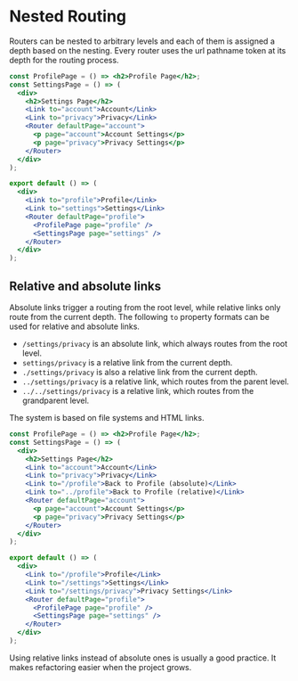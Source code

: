 # Nested Routing

Routers can be nested to arbitrary levels and each of them is assigned a depth based on the nesting. Every router uses the url pathname token at its depth for the routing process.

```jsx
const ProfilePage = () => <h2>Profile Page</h2>;
const SettingsPage = () => (
  <div>
    <h2>Settings Page</h2>
    <Link to="account">Account</Link>
    <Link to="privacy">Privacy</Link>
    <Router defaultPage="account">
      <p page="account">Account Settings</p>
      <p page="privacy">Privacy Settings</p>
    </Router>
  </div>
);

export default () => (
  <div>
    <Link to="profile">Profile</Link>
    <Link to="settings">Settings</Link>
    <Router defaultPage="profile">
      <ProfilePage page="profile" />
      <SettingsPage page="settings" />
    </Router>
  </div>
);
```

<div id="nested-demo"></div>

## Relative and absolute links

Absolute links trigger a routing from the root level, while relative links only route from the current depth. The following `to` property formats can be used for relative and absolute links.

* `/settings/privacy` is an absolute link, which always routes from the root level.
* `settings/privacy` is a relative link from the current depth.
* `./settings/privacy` is also a relative link from the current depth.
* `../settings/privacy` is a relative link, which routes from the parent level.
* `../../settings/privacy` is a relative link, which routes from the grandparent level.

The system is based on file systems and HTML links.

```jsx
const ProfilePage = () => <h2>Profile Page</h2>;
const SettingsPage = () => (
  <div>
    <h2>Settings Page</h2>
    <Link to="account">Account</Link>
    <Link to="privacy">Privacy</Link>
    <Link to="/profile">Back to Profile (absolute)</Link>
    <Link to="../profile">Back to Profile (relative)</Link>
    <Router defaultPage="account">
      <p page="account">Account Settings</p>
      <p page="privacy">Privacy Settings</p>
    </Router>
  </div>
);

export default () => (
  <div>
    <Link to="/profile">Profile</Link>
    <Link to="/settings">Settings</Link>
    <Link to="/settings/privacy">Privacy Settings</Link>
    <Router defaultPage="profile">
      <ProfilePage page="profile" />
      <SettingsPage page="settings" />
    </Router>
  </div>
);
```

<div id="relative-demo"></div>

Using relative links instead of absolute ones is usually a good practice. It makes refactoring easier when the project grows.
